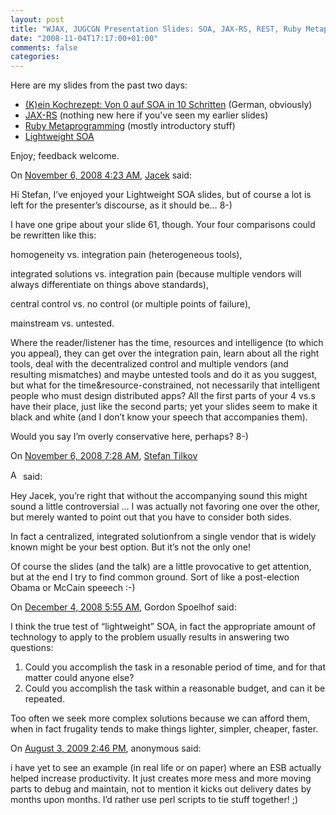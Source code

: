 ```yaml
---
layout: post
title: "WJAX, JUGCGN Presentation Slides: SOA, JAX-RS, REST, Ruby Metaprogramming"
date: "2008-11-04T17:17:00+01:00"
comments: false
categories: 
---
```


<p>Here are my slides from the past two days:</p>

<ul>
<li><a href="/blog/st/presentations/2008/2008-11-03-SOA10--WJAX.pdf">(K)ein Kochrezept: Von 0 auf SOA in 10 Schritten</a> (German, obviously)</li>
<li><a href="/blog/st/presentations/2008/2008-11-03-JSR311--JUGCGN.pdf">JAX-RS</a> (nothing new here if you've seen my earlier slides)</li>
<li><a href="/blog/st/presentations/2008/2008-11-04-RubyMeta--WJAX.pdf">Ruby Metaprogramming</a> (mostly introductory stuff)</li>
<li><a href="/blog/st/presentations/2008/2008-11-04-LwSOA--WJAX.pdf">Lightweight SOA</a></li>
</ul>

<p>Enjoy; feedback welcome.</p>

<section class="comments">



<div class="comment" id="comment-1837">
On <a href="#comment-1837" title="Permalink to this comment">November  6, 2008  4:23 AM</a>, <a href="http://jacek.cz/blog/" title="http://jacek.cz/blog/" rel="nofollow">Jacek</a>
said:
<p>Hi Stefan,
I&#8217;ve enjoyed your Lightweight SOA slides, but of course a lot is left for the presenter&#8217;s discourse, as it should be&#8230; 8-)</p>

<p>I have one gripe about your slide 61, though. Your four comparisons could be rewritten like this:</p>

<p>homogeneity vs. integration pain (heterogeneous tools),</p>

<p>integrated solutions vs. integration pain (because multiple vendors will always differentiate on things above standards), </p>

<p>central control vs. no control (or multiple points of failure),</p>

<p>mainstream vs. untested.</p>

<p>Where the reader/listener has the time, resources and intelligence (to which you appeal), they can get over the integration pain, learn about all the right tools, deal with the decentralized control and multiple vendors (and resulting mismatches) and maybe untested tools and do it as you suggest, but what for the time&amp;resource-constrained, not necessarily that intelligent people who must design distributed apps? All the first parts of your 4 vs.s have their place, just like the second parts; yet your slides seem to make it black and white (and I don&#8217;t know your speech that accompanies them).</p>

<p>Would you say I&#8217;m overly conservative here, perhaps? 8-)</p>


<div class="comment" id="comment-1838">
On <a href="#comment-1838" title="Permalink to this comment">November  6, 2008  7:28 AM</a>, <a href="/blog/st/">Stefan Tilkov</a>

<a href="/blog/st/" class="commenter-profile"><img src="/mt4/mt-static/images/comment/mt_logo.png" height="16" alt="Author Profile Page" width="16" /></a>
said:
<p>Hey Jacek, you&#8217;re right that without the accompanying sound this might sound a little controversial … I was actually not favoring one over the other, but merely wanted to point out that you have to consider both sides. </p>

<p>In fact a centralized, integrated solutionfrom a single vendor that is widely known might be your best option. But it&#8217;s not the only one!</p>

<p>Of course the slides (and the talk) are a little provocative to get attention, but at the end I try to find common ground. Sort of like a post-election Obama or McCain speeech :-)</p>


<div class="comment" id="comment-1883">
On <a href="#comment-1883" title="Permalink to this comment">December  4, 2008  5:55 AM</a>, Gordon Spoelhof
said:
<p>I think the true test of &#8220;lightweight&#8221; SOA, in fact the appropriate amount of
technology to apply to the problem usually results in answering two questions:</p>

<ol>
<li>Could you accomplish the task in a resonable period of time, and for that
matter could anyone else?</li>
<li>Could you accomplish the task within a reasonable budget, and can it be
repeated.</li>
</ol>

<p>Too often we seek more complex solutions because we can afford them, when
in fact frugality tends to make things lighter, simpler, cheaper, faster.</p>


<div class="comment" id="comment-2008">
On <a href="#comment-2008" title="Permalink to this comment">August  3, 2009  2:46 PM</a>, anonymous
said:
<p>i have yet to see an example (in real life or on paper) where an ESB actually helped increase productivity.  It just creates more mess and more moving parts to debug and maintain, not to mention it kicks out delivery dates by months upon months.  I&#8217;d rather use perl scripts to tie stuff together! ;)</p>


</section>

